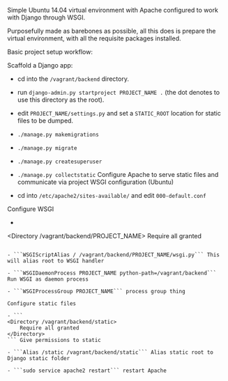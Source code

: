 Simple Ubuntu 14.04 virtual environment with Apache configured to work with Django through WSGI.

Purposefully made as barebones as possible, all this does is prepare the virtual environment, with all the requisite packages installed.

Basic project setup workflow:

Scaffold a Django app:
- cd into the ```/vagrant/backend``` directory.

- run ```django-admin.py startproject PROJECT_NAME .``` (the dot denotes to use this directory as the root).

- edit ```PROJECT_NAME/settings.py``` and set a ```STATIC_ROOT``` location for static files to be dumped.
- ```./manage.py makemigrations```
- ```./manage.py migrate```
- ```./manage.py createsuperuser```
- ```./manage.py collectstatic```
Configure Apache to serve static files and communicate via project WSGI configuration
(Ubuntu)

- cd into ```/etc/apache2/sites-available/``` and edit ```000-default.conf```

Configure WSGI

- ```
<Directory /vagrant/backend/PROJECT_NAME>
    <Files wsgi.py>
        Require all granted
    </Files>
</Directory>
``` This will give permissions for wsgi.py

- ```WSGIScriptAlias / /vagrant/backend/PROJECT_NAME/wsgi.py``` This will alias root to WSGI handler

- ```WSGIDaemonProcess PROJECT_NAME python-path=/vagrant/backend``` Run WSGI as daemon process

- ```WSGIProcessGroup PROJECT_NAME``` process group thing

Configure static files

- ```
<Directory /vagrant/backend/static>
    Require all granted
</Directory>
``` Give permissions to static

- ```Alias /static /vagrant/backend/static``` Alias static root to Django static folder

- ```sudo service apache2 restart``` restart Apache